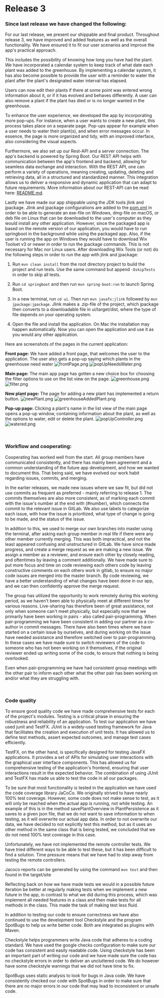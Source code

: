 # Release 3

### **Since last release we have changed the following:**

For our last release, we present our shippable and final product. Throughout release 3, we have improved and added features as well as the overall functionality. We have ensured it to fit our user scenarios and improve the app's practical approach. 

This includes the possibility of knowing how long you have had the plant. We have incorporated a calendar system to keep track of what date each plant was added to the greenhouse. By implementing a calendar system, it has also become possible to provide the user with a reminder to water the plant after the plant's designated water interval has elapsed. 

Users can now edit their plants if there at some point was entered wrong information about it, or if it has evolved and behaves differently. A user can also remove a plant if the plant has died or is no longer wanted in the greenhouse.

To enhance the user experience, we developed the app by incorporating more pop-ups. For instance, when a user wants to create a new plant, this process takes place on a separate page. Pop-ups appear for example when a user needs to water their plant(s), and when error messages occur. In essence, the page is more organized and tidy, with an improved interface, also considering the visual aspects.

Furthermore, we also set up our Rest-API and a server connection. The app's backend is powered by Spring Boot. Our REST API helps with communication between the app's frontend and backend, allowing for seamless data exchange and interaction. With the REST API, one can perform a variety of operations, meaning creating, updating, deleting and retrieving data, all in a structured and standardized manner. This integration allows us to deliver a responsive and dynamic application that can adapt to future requirements. More information about our REST-API can be read here: [README.md](../../springboot/README.md).

Lastly we have made our app shippable using the JDK tools jlink and jpackage. Jlink and jpackage configurations are added to the [pom.xml](../../ui/pom.xml) in order to be able to generate an exe-file on Windows, dmg-file on macOS, or deb file on Linux that can be downloaded to the user's computer as they would install any other application. However, since the packaged app is based on the remote version of our application, you would have to run springboot in the background while using the packaged app. Also, if the user is running the app on Windows they would have to download Wix Toolset v3 or newer in order to run the jpackage commands. This is not necessary for Mac nor Linux users. After downloading Wix Tools (or not) do the following steps in order to run the app with jlink and jpackage:

1. Run `mvn clean install` from the root directory project to build the project and run tests. Use the same command but append `-DskipTests` in order to skip all tests.

2. Run `cd springboot` and then run `mvn spring-boot:run` to launch Spring Boot.

3. In a new terminal, run `cd ui`. Then run `mvn javafx:jlink` followed by `mvn jpackage:jpackage`. Jlink makes a .zip-file of the project, which jpackage then converts to a downloadable file in ui/target/dist, where the type of file depends on your operating system.

4. Open the file and install the application. On Mac the installation may happen automatically. Now you can open the application and use it as you would any other application. 


Here are screenshots of the pages in the current application:

**Front page:** We have added a front page, that welcomes the user to the application. The user also gets a pop-up saying which plants in the greenhouse need water
![frontPage.png](images/frontPage.png)
![popUpNeedsWater.png](images/popUpNeedsWater.png)

**Main page:** The main app page has gotten a new choice box for choosing the filter options to use on the list view on the page.
![greenhouse.png](images/greenhouse.png)
![filter.png](images/filter.png)

**New plant page:** The page for adding a new plant has implemented a return button.
![newPlant.png](images/newPlant.png)
![greenhouseAddedPlant.png](images/greenhouseAddedPlant.png)

**Pop-up page:** Clicking a plant's name in the list view of the main page opens a pop-up window, containing information about the plant, as well as the options to water, edit or delete the plant.
![popUpController.png](images/popUpController.png)
![watered.png](images/watered.png)



<br>

### **Workflow and cooperating:**

Cooperating has worked well from the start. All group members have communicated consistently, and there has mainly been agreement and a common understanding of the future app development, and how we wanted to document this. That being said, we have evolved our work habit regarding issues, commits, and merging. 

In the earlier releases, we made new issues where we saw fit, but did not use commits as frequent as preferred - mainly referring to release 1. The commits themselves are also more consistent, as of marking each commit with the issue's number at the end with (#number), which connects the commit to the relevant issue in GitLab. We also use labels to categorize each issue, with how the issue is prioritized, what type of change is going to be made, and the status of the issue. 

In addition to this, we used to merge our own branches into master using the terminal, after asking each group member in real life if there were any other member currently merging. This was both impractical, and not the least appeared confusing and unstructured in GitLab. We have since made progress, and create a merge request as we are making a new issue. We assign a member as a reviewer, and ensure each other by closely reading, and oftentimes by leaving a comment additionally. We have made sure to put more focus and time on code reviewing each others code by leaving constructive comments on each others work in gitlab, to ensure no major code issues are merged into the master branch. By code reviewing, we have a better understanding of what changes have been done in our app, and we can then confidently approve the merge request.

The group has utilized the opportunity to work remotely during this working period, as we haven't been able to physically meet at different times for various reasons. Live-sharing has therefore been of great assistance, not only when someone can't meet physically, but especially now that we primarily have been working in pairs - also called pair-programming. When pair-programming we have been consistent in adding our partner as a co-author in commit messages. There have also been times where we have started on a certain issue by ourselves, and during working on the issue have needed assistance and therefore switched over to pair-programming. In these cases we have made sure to switch reviewers of the code to someone who has not been working on it themselves, if the original reviewer ended up writing some of the code, to ensure that nothing is being overlooked.

Even when pair-programming we have had consistent group meetings with the other pair to inform each other what the other pair has been working on and/or what they are struggling with. 

<br>

### **Code quality**

To ensure good quality code we have made comprehensive tests for each of the project's modules. Testing is a critical phase in ensuring the robustness and reliability of an application. To test our application we have used junit and TestFX. JUnit is a widely-used testing framework for Java that facilitates the creation and execution of unit tests. It has allowed us to define test methods, assert expected outcomes, and manage test cases efficiently.

TestFX, on the other hand, is specifically designed for testing JavaFX applications. It provides a set of APIs for simulating user interactions with the graphical user interface components. This has allowed us for comprehensive testing of the application's frontend, ensuring that user interactions result in the expected behavior. The combination of using JUnit and TestFX has made us able to test the code in all our packages. 

To be sure that most functionality is tested in the application we have used the code coverage library JaCoCo. We originally strived to have nearly 100% test coverage. However, some code does not make sense to test, as it will only be reached when the actual app is running, not while testing. An example of this is in the method savePlantOverview in PlantPersistence as it saves to a given json file, that we do not want to save information to when testing, as it will overwrite our actual app data. In order to not overwrite our data, we have decided to not explicitly test this method, but as it uses an other method in the same class that is being tested, we concluded that we do not need 100% test coverage in this case. 

Unfortunately, we have not implemented the remote controller tests. We have tried different ways to be able to test these, but it has been difficult to find a solution. Time pressure means that we have had to step away from testing the remote controllers.

Jacoco reports can be generated by using the command `mvn test` and then found in the target/site

Reflecting back on how we have made tests we would in a possible future iteration be better at regularly making tests when we implement a new future in the app, in contrast to what we did during this process, which was implement all needed features in a class and then make tests for all methods in the class. This made the task of making test less fluid.

In addition to testing our code to ensure correctness we have also continued to use the development tool Checkstyle and the program SpotBugs to help us write better code. Both are integrated as plugins with Maven.

Checkstyle helps programmers write Java code that adheres to a coding standard. We have used the google checks configuration to make sure our code has consistent and easily readable code. Using checkstyle has been an important part of writing our code and we have made sure the code has no checkstyle errors in order to deliver an uncluttered code. We do however have some checkstyle warnings that we did not have time to fix.

SpotBugs uses static analysis to look for bugs in Java code. We have consistently checked our code with SpotBugs in order to make sure that there are no major errors in our code that may lead to inconsistent or unsafe code.

